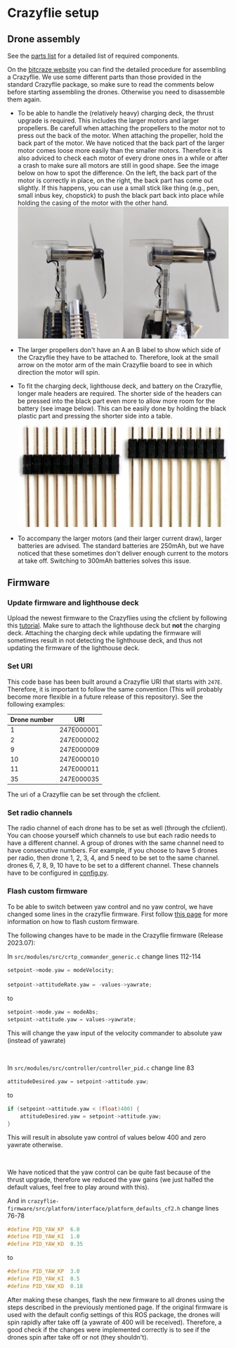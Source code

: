 # Crazyflie setup

## Drone assembly

See the [parts list](PARTS.md) for a detailed list of required components.

On the [bitcraze website](https://www.bitcraze.io/documentation/tutorials/getting-started-with-crazyflie-2-x/) you can find the detailed procedure for assembling a Crazyflie. We use some different parts than those provided in the standard Crazyflie package, so make sure to read the comments below before starting assembling the drones. Otherwise you need to disassemble them again.

- To be able to handle the (relatively heavy) charging deck, the thrust upgrade is required. This includes the larger motors and larger propellers. Be carefull when attaching the propellers to the motor not to press out the back of the motor. When attaching the propeller, hold the back part of the motor. We have noticed that the back part of the larger motor comes loose more easily than the smaller motors. Therefore it is also adviced to check each motor of every drone ones in a while or after a crash to make sure all motors are still in good shape. See the image below on how to spot the difference. On the left, the back part of the motor is correctly in place, on the right, the back part has come out slightly. If this happens, you can use a small stick like thing (e.g., pen, small inbus key, chopstick) to push the black part back into place while holding the casing of the motor with the other hand.
![Back part of motor](images/motor_back.jpg)

- The larger propellers don't have an A an B label to show which side of the Crazyflie they have to be attached to. Therefore, look at the small arrow on the motor arm of the main Crazyflie board to see in which direction the motor will spin.

- To fit the charging deck, lighthouse deck, and battery on the Crazyflie, longer male headers are required. The shorter side of the headers can be pressed into the black part even more to allow more room for the battery (see image below). This can be easily done by holding the black plastic part and pressing the shorter side into a table.
![Long headers change](images/long_headers_change.png)

- To accompany the larger motors (and their larger current draw), larger batteries are advised. The standard batteries are 250mAh, but we have noticed that these sometimes don't deliver enough current to the motors at take off. Switching to 300mAh batteries solves this issue.

## Firmware

### Update firmware and lighthouse deck

Upload the newest firmware to the Crazyflies using the cfclient by following this [tutorial](https://www.bitcraze.io/documentation/repository/crazyflie-clients-python/master/userguides/userguide_client/#firmware-upgrade). Make sure to attach the lighthouse deck but **not** the charging deck. Attaching the charging deck while updating the firmware will sometimes result in not detecting the lighthouse deck, and thus not updating the firmware of the lighthouse deck.

### Set URI

This code base has been built around a Crazyflie URI that starts with `247E`. Therefore, it is important to follow the same convention (This will probably become more flexible in a future release of this repository). See the following examples:

| Drone number | URI |
|---|---|
| 1 | 247E000001 |
| 2 | 247E000002 |
| 9 | 247E000009 |
| 10 | 247E000010 |
| 11 | 247E000011 |
| 35 | 247E000035 |

The uri of a Crazyflie can be set through the cfclient.

### Set radio channels

The radio channel of each drone has to be set as well (through the cfclient). You can choose yourself which channels to use but each radio needs to have a different channel. A group of drones with the same channel need to have consecutive numbers. For example, if you choose to have 5 drones per radio, then drone 1, 2, 3, 4, and 5 need to be set to the same channel. drones 6, 7, 8, 9, 10 have to be set to a different channel. These channels have to be configured in [config.py](ros2_ws/src/swarm_operation/swarm_operation/config.py).

### Flash custom firmware

To be able to switch between yaw control and no yaw control, we have changed some lines in the crazyflie firmware. First follow [this page](https://www.bitcraze.io/documentation/repository/crazyflie-firmware/master/building-and-flashing/build/) for more information on how to flash custom firmware.

The following changes have to be made in the Crazyflie firmware (Release 2023.07):

In `src/modules/src/crtp_commander_generic.c` change lines 112-114
```cpp
setpoint->mode.yaw = modeVelocity;

setpoint->attitudeRate.yaw = -values->yawrate;
```
to
```cpp
setpoint->mode.yaw = modeAbs;
setpoint->attitude.yaw = values->yawrate;
```
This will change the yaw input of the velocity commander to absolute yaw (instead of yawrate)

&nbsp;

In `src/modules/src/controller/controller_pid.c` change line 83
```cpp
attitudeDesired.yaw = setpoint->attitude.yaw;
```
to
```cpp
if (setpoint->attitude.yaw < (float)400) {
	attitudeDesired.yaw = setpoint->attitude.yaw;
}
```
This will result in absolute yaw control of values below 400 and zero yawrate otherwise.

&nbsp;

We have noticed that the yaw control can be quite fast because of the thrust upgrade, therefore we reduced the yaw gains (we just halfed the default values, feel free to play around with this).

And in `crazyflie-firmware/src/platform/interface/platform_defaults_cf2.h` change lines 76-78
```cpp
#define PID_YAW_KP  6.0
#define PID_YAW_KI  1.0
#define PID_YAW_KD  0.35
```
to
```cpp
#define PID_YAW_KP  3.0
#define PID_YAW_KI  0.5
#define PID_YAW_KD  0.18
```

After making these changes, flash the new firmware to all drones using the steps described in the previously mentioned page. If the original firmware is used with the default config settings of this ROS package, the drones will spin rapidly after take off (a yawrate of 400 will be received). Therefore, a good check if the changes were implemented correctly is to see if the drones spin after take off or not (they shouldn't).